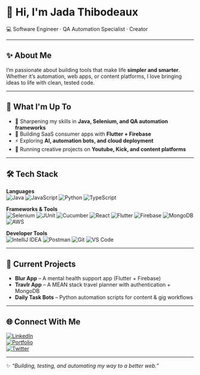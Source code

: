 # 👋 Hi, I'm Jada Thibodeaux  

💻 Software Engineer · QA Automation Specialist · Creator  

---

## ✨ About Me  
I’m passionate about building tools that make life **simpler and smarter**.  
Whether it’s automation, web apps, or content platforms, I love bringing ideas to life with clean, tested code.  

---

## 🚀 What I'm Up To  
- 🌱 Sharpening my skills in **Java, Selenium, and QA automation frameworks**  
- 📱 Building SaaS consumer apps with **Flutter + Firebase**  
- ⚡ Exploring **AI, automation bots, and cloud deployment**  
- 🎥 Running creative projects on **Youtube, Kick, and content platforms**  

---

## 🛠 Tech Stack  

**Languages**  
![Java](https://img.shields.io/badge/Java-ED8B00?style=flat&logo=openjdk&logoColor=white)
![JavaScript](https://img.shields.io/badge/JavaScript-F7DF1E?style=flat&logo=javascript&logoColor=black)
![Python](https://img.shields.io/badge/Python-3776AB?style=flat&logo=python&logoColor=white)
![TypeScript](https://img.shields.io/badge/TypeScript-007ACC?style=flat&logo=typescript&logoColor=white)

**Frameworks & Tools**  
![Selenium](https://img.shields.io/badge/Selenium-43B02A?style=flat&logo=selenium&logoColor=white)
![JUnit](https://img.shields.io/badge/JUnit-25A162?style=flat&logo=java&logoColor=white)
![Cucumber](https://img.shields.io/badge/Cucumber-23D96C?style=flat&logo=cucumber&logoColor=white)
![React](https://img.shields.io/badge/React-20232A?style=flat&logo=react&logoColor=61DAFB)
![Flutter](https://img.shields.io/badge/Flutter-02569B?style=flat&logo=flutter&logoColor=white)
![Firebase](https://img.shields.io/badge/Firebase-FFCA28?style=flat&logo=firebase&logoColor=black)
![MongoDB](https://img.shields.io/badge/MongoDB-4EA94B?style=flat&logo=mongodb&logoColor=white)
![AWS](https://img.shields.io/badge/AWS-232F3E?style=flat&logo=amazonaws&logoColor=white)

**Developer Tools**  
![IntelliJ IDEA](https://img.shields.io/badge/IntelliJIDEA-000000?style=flat&logo=intellijidea&logoColor=white)
![Postman](https://img.shields.io/badge/Postman-FF6C37?style=flat&logo=postman&logoColor=white)
![Git](https://img.shields.io/badge/Git-F05032?style=flat&logo=git&logoColor=white)
![VS Code](https://img.shields.io/badge/VS%20Code-0078D4?style=flat&logo=visualstudiocode&logoColor=white)

---

## 📌 Current Projects  
- **Blur App** – A mental health support app (Flutter + Firebase)  
- **Travlr App** – A MEAN stack travel planner with authentication + MongoDB  
- **Daily Task Bots** – Python automation scripts for content & gig workflows  

---

## 🌐 Connect With Me  
[![LinkedIn](https://img.shields.io/badge/LinkedIn-0077B5?style=flat&logo=linkedin&logoColor=white)](https://linkedin.com/in/your-profile)  
[![Portfolio](https://img.shields.io/badge/Portfolio-000?style=flat&logo=vercel&logoColor=white)](https://your-portfolio-link.com)  
[![Twitter](https://img.shields.io/badge/Twitter-1DA1F2?style=flat&logo=twitter&logoColor=white)](https://twitter.com/yourhandle)  

---

✨ *“Building, testing, and automating my way to a better web.”*  
